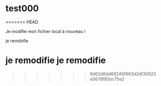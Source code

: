 # test000
<<<<<<< HEAD

Je modifie mon fichier local à nouveau !


je remdofie

je remodifie 
je remodifie
=======
>>>>>>> 9d62d6dd68246f663d2df30623e5678f85bc75e2
 